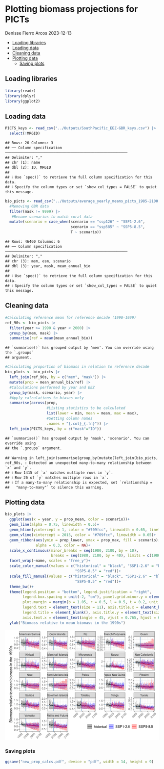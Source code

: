 Plotting biomass projections for PICTs
================
Denisse Fierro Arcos
2023-12-13

- <a href="#loading-libraries" id="toc-loading-libraries">Loading
  libraries</a>
- <a href="#loading-data" id="toc-loading-data">Loading data</a>
- <a href="#cleaning-data" id="toc-cleaning-data">Cleaning data</a>
- <a href="#plotting-data" id="toc-plotting-data">Plotting data</a>
  - <a href="#saving-plots" id="toc-saving-plots">Saving plots</a>

## Loading libraries

``` r
library(readr)
library(dplyr)
library(ggplot2)
```

## Loading data

``` r
PICTS_keys <- read_csv("../Outputs/SouthPacific_EEZ-GBR_keys.csv") |> 
  select(!MRGID)
```

    ## Rows: 26 Columns: 3
    ## ── Column specification ────────────────────────────────────────────────────────
    ## Delimiter: ","
    ## chr (1): name
    ## dbl (2): ID, MRGID
    ## 
    ## ℹ Use `spec()` to retrieve the full column specification for this data.
    ## ℹ Specify the column types or set `show_col_types = FALSE` to quiet this message.

``` r
bio_picts <- read_csv("../Outputs/average_yearly_means_picts_1985-2100.csv")|>
  #Removing GBR data
  filter(mask != 9999) |> 
   #Rename scenarios to match coral data
  mutate(scenario = case_when(scenario == "ssp126" ~ "SSP1-2.6",
                              scenario == "ssp585" ~ "SSP5-8.5",
                              T ~ scenario)) 
```

    ## Rows: 46460 Columns: 6
    ## ── Column specification ────────────────────────────────────────────────────────
    ## Delimiter: ","
    ## chr (3): mem, esm, scenario
    ## dbl (3): year, mask, mean_annual_bio
    ## 
    ## ℹ Use `spec()` to retrieve the full column specification for this data.
    ## ℹ Specify the column types or set `show_col_types = FALSE` to quiet this message.

## Cleaning data

``` r
#Calculating reference mean for reference decade (1990-1999)
ref_90s <- bio_picts |>
  filter(year >= 1990 & year < 2000) |> 
  group_by(mem, mask) |> 
  summarise(ref = mean(mean_annual_bio))
```

    ## `summarise()` has grouped output by 'mem'. You can override using the `.groups`
    ## argument.

``` r
#Calculating proportion of biomass in relation to reference decade
bio_plots <- bio_picts |> 
  left_join(ref_90s, by = c("mem", "mask")) |> 
  mutate(prop = mean_annual_bio/ref) |> 
  #Calculations performed by year and EEZ
  group_by(mask, scenario, year) |> 
  #Apply calculations to biases only
  summarise(across(prop, 
                   #Listing statistics to be calculated
                   list(lower = min, mean = mean, max = max), 
                   #Setting column names
                   .names = "{.col}_{.fn}")) |> 
  left_join(PICTS_keys, by = c("mask"="ID")) 
```

    ## `summarise()` has grouped output by 'mask', 'scenario'. You can override using
    ## the `.groups` argument.

    ## Warning in left_join(summarise(group_by(mutate(left_join(bio_picts, ref_90s, : Detected an unexpected many-to-many relationship between `x` and `y`.
    ## ℹ Row 1415 of `x` matches multiple rows in `y`.
    ## ℹ Row 26 of `y` matches multiple rows in `x`.
    ## ℹ If a many-to-many relationship is expected, set `relationship =
    ##   "many-to-many"` to silence this warning.

## Plotting data

``` r
bio_plots |> 
  ggplot(aes(x = year, y = prop_mean, color = scenario))+
  geom_line(alpha = 0.75, linewidth = 0.5)+
  geom_hline(yintercept = 1, color = "#709fcc", linewidth = 0.65, linetype = 2)+
  geom_vline(xintercept = 2015, color = "#709fcc", linewidth = 0.65)+
  geom_ribbon(aes(ymin = prop_lower, ymax = prop_max, fill = scenario),
              alpha = 0.3, color = NA)+
  scale_x_continuous(minor_breaks = seq(1980, 2100, by = 10),
                     breaks = seq(1980, 2100, by = 40), limits = c(1980, 2100))+
  facet_wrap(~name, scales = "free_y")+
  scale_color_manual(values = c("historical" = "black", "SSP1-2.6" = "blue",
                                "SSP5-8.5" = "red"))+
  scale_fill_manual(values = c("historical" = "black", "SSP1-2.6" = "blue",
                                "SSP5-8.5" = "red"))+
  theme_bw()+
  theme(legend.position = "bottom", legend.justification = "right",
        legend.box.spacing = unit(-2, "cm"), panel.grid.minor.y = element_blank(),
        plot.margin = margin(b = 1.05, r = 0.5, l = 0.5, t = 0.2, unit = "cm"),
        legend.text = element_text(size = 11), axis.title.x = element_blank(),
        legend.title = element_blank(), axis.title.y = element_text(size = 12),
        axis.text.x = element_text(angle = 45, vjust = 0.765, hjust = 0.65))+
  ylab("Biomass relative to mean biomass in the 1990s")
```

![](05_Plots_biomass_projections_SouthPacific_files/figure-gfm/unnamed-chunk-4-1.png)<!-- -->

### Saving plots

``` r
ggsave("new_prop_calcs.pdf", device = "pdf", width = 14, height = 9)
```
